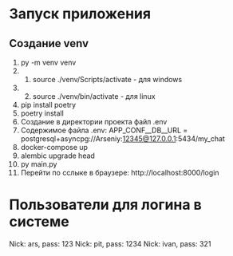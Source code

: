# Запуск приложения
## Создание venv
1. py -m venv venv
2. 1. source ./venv/Scripts/activate - для windows
2. 2. source ./venv/bin/activate - для linux
3. pip install poetry
4. poetry install
5. Создание в директории проекта файл .env
6. Содержимое файла .env: APP_CONF__DB__URL = postgresql+asyncpg://Arseniy:12345@127.0.0.1:5434/my_chat
7. docker-compose up
8. alembic upgrade head
9. py main.py
10. Перейти по сслыке в браузере: http://localhost:8000/login

# Пользователи для логина в системе
Nick: ars, pass: 123
Nick: pit, pass: 1234
Nick: ivan, pass: 321